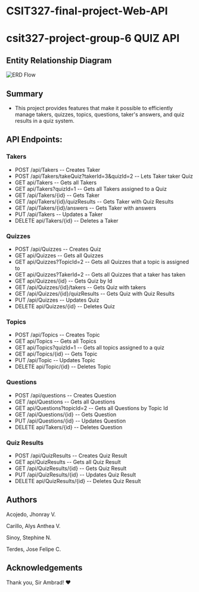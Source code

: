 # CSIT327-final-project-Web-API

# csit327-project-group-6  **QUIZ API**

## Entity Relationship Diagram

 ![ERD Flow](https://github.com/CITUCCS/csit327-project-group-6/blob/main/Document/Quiz%20System%20UML.png)

## Summary
- This project provides features that make it possible to efficiently manage takers, quizzes, topics, questions, taker's answers, and quiz results in a quiz system.

## API Endpoints: 
### Takers
- POST /api/Takers -- Creates Taker
- POST /api/Takers/takeQuiz?takerId=3&quizId=2 -- Lets Taker taker Quiz
- GET api/Takers -- Gets all Takers
- GET api/Takers?quizId=1 -- Gets all Takers assigned to a Quiz
- GET /api/Takers/{id} -- Gets Taker
- GET /api/Takers/{id}/quizResults  -- Gets Taker with Quiz Results
- GET /api/Takers/{id}/answers  -- Gets Taker with answers
- PUT /api/Takers -- Updates a Taker
- DELETE api/Takers/{id} -- Deletes a Taker

### Quizzes
- POST /api/Quizzes -- Creates Quiz
- GET api/Quizzes -- Gets all Quizzes
- GET api/Quizzes?TopicId=2 -- Gets all Quizzes that a topic is assigned to
- GET api/Quizzes?TakerId=2 -- Gets all Quizzes that a taker has taken 
- GET api/Quizzes/{id} -- Gets Quiz by Id
- GET /api/Quizzes/{id}/takers --  Gets Quiz with takers
- GET /api/Quizzes/{id}/quizResults -- Gets Quiz with Quiz Results
- PUT /api/Quizzes -- Updates Quiz
- DELETE api/Quizzes/{id} -- Deletes Quiz

### Topics
- POST /api/Topics -- Creates Topic
- GET api/Topics -- Gets all Topics
- GET api/Topics?quizId=1 -- Gets all topics assigned to a quiz
- GET api/Topics/{id} -- Gets Topic
- PUT /api/Topic -- Updates Topic
- DELETE api/Topic/{id} -- Deletes Topic

### Questions
- POST /api/questions -- Creates Question
- GET /api/Questions -- Gets all Questions
- GET api/Questions?topicId=2 -- Gets all Questions by Topic Id
- GET /api/Questions/{id} -- Gets Question
- PUT /api/Questions/{id} -- Updates Question
- DELETE api/Takers/{id} -- Deletes Question

### Quiz Results 
- POST /api/QuizResults -- Creates Quiz Result
- GET api/QuizResults -- Gets all Quiz Result
- GET /api/QuizResults/{id} -- Gets Quiz Result
- PUT /api/QuizResults/{id} -- Updates Quiz Result
- DELETE api/QuizResults/{id} -- Deletes Quiz Result

## Authors
Acojedo, Jhonray V.

Carillo, Alys Anthea V.

Sinoy, Stephine N.

Terdes, Jose Felipe C.


## Acknowledgements
Thank you, Sir Ambrad! ❤️
